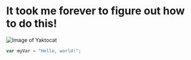 # It took me forever to figure out how to do this!

![Image of Yaktocat](https://octodex.github.com/images/yaktocat.png)

``` javascript
var myVar = "Hello, world!";
```
